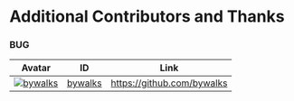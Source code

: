 # Additional Contributors and Thanks

### BUG

Avatar | ID | Link
---- | ---- | ----
[![bywalks](https://github.com/bywalks.png?size=40)](https://github.com/bywalks) | [bywalks](https://github.com/bywalks) | https://github.com/bywalks
